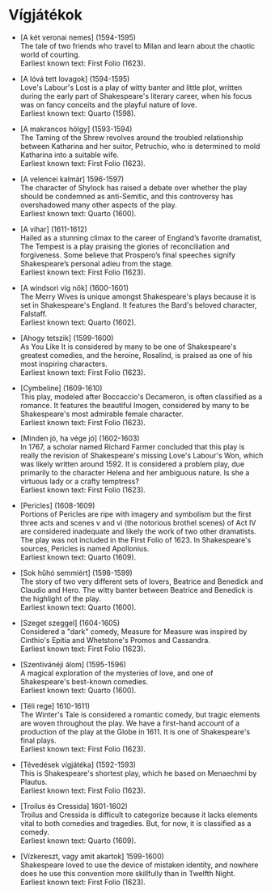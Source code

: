 <!-- ======================================================================
--- Search engine
title:          Komédiák
keywords:       vígjátékok
description:    William Shakespeare vígjátékai.
--- Menu system
order:          0
text:           Index
hidden:         false
umbel:          false
--- Page properties
id:             /comedies/index
document:       
layout:         
---$-segment:
searchable:     true
======================================================================= -->

# Vígjátékok

* [A két veronai nemes] (1594-1595)  
  The tale of two friends who travel to Milan and learn about the chaotic world of
  courting.  
  Earliest known text: First Folio (1623).

* [A lóvá tett lovagok] (1594-1595)  
  Love's Labour's Lost is a play of witty banter and little plot, written during
  the early part of Shakespeare's literary career, when his focus was on fancy
  conceits and the playful nature of love.  
  Earliest known text: Quarto (1598).

* [A makrancos hölgy] (1593-1594)  
  The Taming of the Shrew revolves around the troubled relationship between Katharina
  and her suitor, Petruchio, who is determined to mold Katharina into a suitable wife.  
  Earliest known text: First Folio (1623).

* [A velencei kalmár] 1596-1597)  
  The character of Shylock has raised a debate over whether the play should be
  condemned as anti-Semitic, and this controversy has overshadowed many other
  aspects of the play.  
  Earliest known text: Quarto (1600).

* [A vihar] (1611-1612)  
  Hailed as a stunning climax to the career of England’s favorite dramatist, The
  Tempest is a play praising the glories of reconciliation and forgiveness. Some
  believe that Prospero’s final speeches signify Shakespeare’s personal adieu from
  the stage.  
  Earliest known text: First Folio (1623).

* [A windsori víg nők] (1600-1601)  
  The Merry Wives is unique amongst Shakespeare's plays because it is set in
  Shakespeare's England. It features the Bard's beloved character, Falstaff.  
  Earliest known text: Quarto (1602).

* [Ahogy tetszik] (1599-1600)  
  As You Like It is considered by many to be one of Shakespeare's greatest comedies,
  and the heroine, Rosalind, is praised as one of his most inspiring characters.  
  Earliest known text: First Folio (1623).

* [Cymbeline] (1609-1610)  
  This play, modeled after Boccaccio's Decameron, is often classified as a romance.
  It features the beautiful Imogen, considered by many to be Shakespeare's most
  admirable female character.  
  Earliest known text: First Folio (1623).

* [Minden jó, ha vége jó] (1602-1603)  
  In 1767, a scholar named Richard Farmer concluded that this play is really
  the revision of Shakespeare's missing Love's Labour's Won, which was likely
  written around 1592. It is considered a problem play, due primarily to the
  character Helena and her ambiguous nature. Is she a virtuous lady or a crafty
  temptress?  
  Earliest known text: First Folio (1623).

* [Pericles] (1608-1609)  
  Portions of Pericles are ripe with imagery and symbolism but the first three acts
  and scenes v and vi (the notorious brothel scenes) of Act IV are considered
  inadequate and likely the work of two other dramatists. The play was not included
  in the First Folio of 1623. In Shakespeare's sources, Pericles is named Apollonius.  
  Earliest known text: Quarto (1609).

* [Sok hűhó semmiért] (1598-1599)  
  The story of two very different sets of lovers, Beatrice and Benedick and
  Claudio and Hero. The witty banter between Beatrice and Benedick is the highlight
  of the play.  
  Earliest known text: Quarto (1600).

* [Szeget szeggel] (1604-1605)  
  Considered a "dark" comedy, Measure for Measure was inspired by Cinthio's Epitia
  and Whetstone's Promos and Cassandra.  
  Earliest known text: First Folio (1623).

* [Szentivánéji álom] (1595-1596)  
  A magical exploration of the mysteries of love, and one of Shakespeare's
  best-known comedies.  
  Earliest known text: Quarto (1600).

* [Téli rege] 1610-1611)  
  The Winter's Tale is considered a romantic comedy, but tragic elements are woven
  throughout the play. We have a first-hand account of a production of the play at
  the Globe in 1611. It is one of Shakespeare's final plays.  
  Earliest known text: First Folio (1623).

* [Tévedések vígjátéka] (1592-1593)  
  This is Shakespeare's shortest play, which he based on Menaechmi by Plautus.  
  Earliest known text: First Folio (1623).

* [Troilus és Cressida] 1601-1602)  
  Troilus and Cressida is difficult to categorize because it lacks elements vital to
  both comedies and tragedies. But, for now, it is classified as a comedy.  
  Earliest known text: Quarto (1609).

* [Vízkereszt, vagy amit akartok] 1599-1600)  
  Shakespeare loved to use the device of mistaken identity, and nowhere does he use
  this convention more skillfully than in Twelfth Night.  
  Earliest known text: First Folio (1623).
